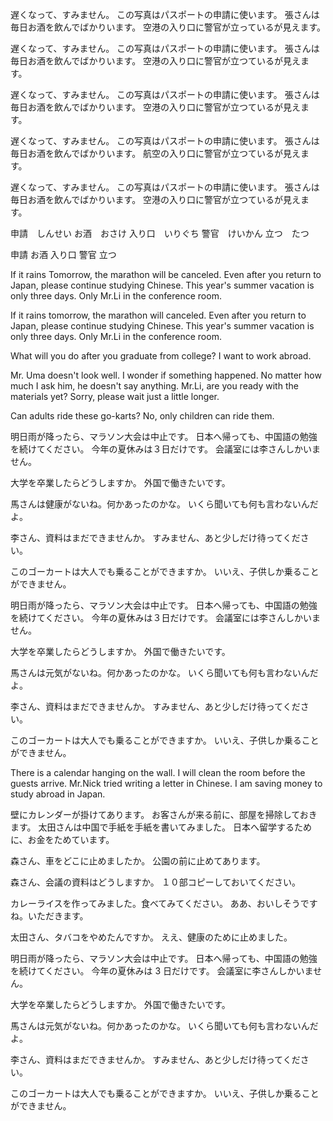 遅くなって、すみません。
この写真はパスポートの申請に使います。
張さんは毎日お酒を飲んでばかりいます。
空港の入り口に警官が立っているが見えます。

遅くなって、すみません。
この写真はパスポートの申請に使います。
張さんは毎日お酒を飲んでばかりいます。
空港の入り口に警官が立つているが見えます。

遅くなって、すみません。
この写真はパスポートの申請に使います。
張さんは毎日お酒を飲んでばかりいます。
空港の入り口に警官が立つているが見えます。

遅くなって、すみません。
この写真はパスポートの申請に使います。
張さんは毎日お酒を飲んでばかりいます。
航空の入り口に警官が立つているが見えます。

遅くなって、すみません。
この写真はパスポートの申請に使います。
張さんは毎日お酒を飲んでばかりいます。
空港の入り口に警官が立つているが見えます。

申請　しんせい
お酒　おさけ
入り口　いりぐち
警官　けいかん
立つ　たつ

申請
お酒
入り口
警官
立つ

If it rains Tomorrow, the marathon will be canceled.
Even after you return to Japan, please continue studying Chinese.
This year's summer vacation is only three days.
Only Mr.Li in the conference room.

If it rains tomorrow, the marathon will canceled.
Even after you return to Japan, please continue studying Chinese.
This year's summer vacation is only three days.
Only Mr.Li in the conference room.

What will you do after you graduate from college?
I want to work abroad.

Mr. Uma doesn't look well. I wonder if something happened.
No matter how much I ask him, he doesn't say anything.
Mr.Li, are you ready with the materials yet?
Sorry, please wait just a little longer.

Can adults ride these go-karts?
No, only children can ride them.

明日雨が降ったら、マラソン大会は中止です。
日本へ帰っても、中国語の勉強を続けてください。
今年の夏休みは３日だけです。
会議室には李さんしかいません。

大学を卒業したらどうしますか。
外国で働きたいです。

馬さんは健康がないね。何かあったのかな。
いくら聞いても何も言わないんだよ。

李さん、資料はまだできませんか。
すみません、あと少しだけ待ってください。

このゴーカートは大人でも乗ることができますか。
いいえ、子供しか乗ることができません。

明日雨が降ったら、マラソン大会は中止です。
日本へ帰っても、中国語の勉強を続けてください。
今年の夏休みは３日だけです。
会議室には李さんしかいません。

大学を卒業したらどうしますか。
外国で働きたいです。

馬さんは元気がないね。何かあったのかな。
いくら聞いても何も言わないんだよ。

李さん、資料はまだできませんか。
すみません、あと少しだけ待ってください。

このゴーカートは大人でも乗ることができますか。
いいえ、子供しか乗ることができません。

There is a calendar hanging on the wall.
I will clean the room before the guests arrive.
Mr.Nick tried writing a letter in Chinese.
I am saving money to study abroad in Japan.

壁にカレンダーが掛けてあります。
お客さんが来る前に、部屋を掃除しておきます。
太田さんは中国で手紙を手紙を書いてみました。
日本へ留学するために、お金をためています。

森さん、車をどこに止めましたか。
公園の前に止めてあります。

森さん、会議の資料はどうしますか。
１０部コピーしておいてください。

カレーライスを作ってみました。食べてみてください。
ああ、おいしそうですね。いただきます。

太田さん、タバコをやめたんですか。
ええ、健康のために止めました。

明日雨が降ったら、マラソン大会は中止です。
日本へ帰っても、中国語の勉強を続けてください。
今年の夏休みは 3 日だけです。
会議室に李さんしかいません。

大学を卒業したらどうしますか。
外国で働きたいです。

馬さんは元気がないね。何かあったのかな。
いくら聞いても何も言わないんだよ。

李さん、資料はまだできませんか。
すみません、あと少しだけ待ってください。

このゴーカートは大人でも乗ることができますか。
いいえ、子供しか乗ることができません。
